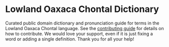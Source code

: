 
# Lowland Oaxaca Chontal Dictionary

Curated public domain dictionary and pronunciation guide for terms in the Lowland Oaxaca Chontal language. See the [contributing guide](https://github.com/drumworkteam/term/blob/make/.github/contributing.md) for details on how to contribute. We would love your support, even if it is just fixing a word or adding a single definition. Thank you for all your help!